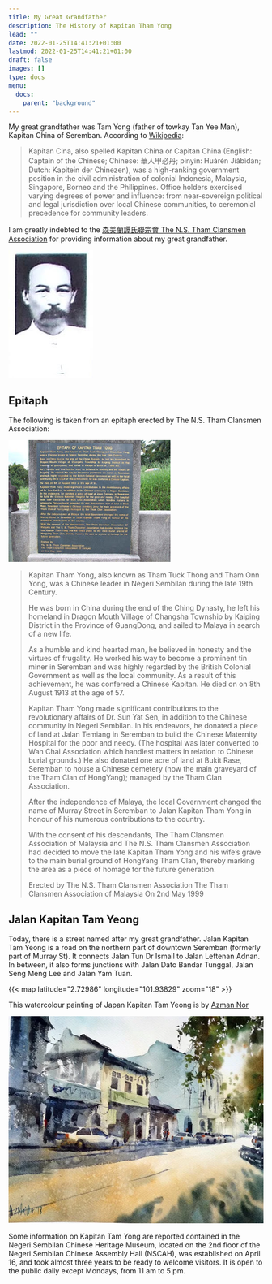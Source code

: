 ```yaml
---
title: My Great Grandfather
description: The History of Kapitan Tham Yong
lead: ""
date: 2022-01-25T14:41:21+01:00
lastmod: 2022-01-25T14:41:21+01:00
draft: false
images: []
type: docs
menu:
  docs:
    parent: "background"
---
```


My great grandfather was Tam Yong (father of towkay Tan Yee Man), Kapitan China of Seremban. According to [Wikipedia](https://en.wikipedia.org/wiki/Kapitan_Cina):

>Kapitan Cina, also spelled Kapitan China or Capitan China (English: Captain of the Chinese; Chinese: 華人甲必丹; pinyin: Huárén Jiǎbìdān; Dutch: Kapitein der Chinezen), was a high-ranking government position in the civil administration of colonial Indonesia, Malaysia, Singapore, Borneo and the Philippines. Office holders exercised varying degrees of power and influence: from near-sovereign political and legal jurisdiction over local Chinese communities, to ceremonial precedence for community leaders.

I am greatly indebted to the [森美蘭譚氏聯宗會 The N.S. Tham Clansmen Association](https://tamclansmen.blogspot.com/2009/06/history-of-kapitan-tham-yong.html) for providing information about my great grandfather.

![Tham Yong](thamyong.jpg)

## Epitaph

The following is taken from an epitaph erected by The N.S. Tham Clansmen Association:

![Epitaph](DSCF2508.jpg)

>Kapitan Tham Yong, also known as Tham Tuck Thong and Tham Onn Yong, was a Chinese leader in Negeri Sembilan during the late 19th Century.
>
>He was born in China during the end of the Ching Dynasty, he left his homeland in Dragon Mouth Village of Changsha Township by Kaiping District in the Province of GuangDong, and sailed to Malaya in search of a new life.
>
>As a humble and kind hearted man, he believed in honesty and the virtues of frugality. He worked his way to become a prominent tin miner in Seremban and was highly regarded by the British Colonial Government as well as the local community. As a result of this achievement, he was conferred a Chinese Kapitan. He died on on 8th August 1913 at the age of 57.
>
>Kapitan Tham Yong made significant contributions to the revolutionary affairs of Dr. Sun Yat Sen, in addition to the Chinese community in Negeri Sembilan. In his endeavors, he donated a piece of land at Jalan Temiang in Seremban to build the Chinese Maternity Hospital for the poor and needy. (The hospital was later converted to Wah Chai Association which handiest matters in relation to Chinese burial grounds.) He also donated one acre of land at Bukit Rase, Seremban to house a Chinese cemetery (now the main graveyard of the Tham Clan of HongYang); managed by the Tham Clan Association.
>
>After the independence of Malaya, the local Government changed the name of Murray Street in Seremban to Jalan Kapitan Tham Yong in honour of his numerous contributions to the country.
>
>With the consent of his descendants, The Tham Clansmen Association of Malaysia and The N.S. Tham Clansmen Association had decided to move the late Kapitan Tham Yong and his wife’s grave to the main burial ground of HongYang Tham Clan, thereby marking the area as a piece of homage for the future generation.
>
>Erected by
>The N.S. Tham Clansmen Association
>The Tham Clansmen Association of Malaysia
>On 2nd May 1999

## Jalan Kapitan Tam Yeong

Today, there is a street named after my great grandfather. Jalan Kapitan Tam Yeong is a road on the northern part of downtown Seremban (formerly part of Murray St). It connects Jalan Tun Dr Ismail to Jalan Leftenan Adnan. In between, it also forms junctions with Jalan Dato Bandar Tunggal, Jalan Seng Meng Lee and Jalan Yam Tuan.

{{< map latitude="2.72986" longitude="101.93829" zoom="18" >}}

This watercolour painting of Japan Kapitan Tam Yeong is by [Azman Nor](https://azmannor.com)

![Japan Kapitan Tam Yeong](Azmannor-Watercolor-Painting-Jalan-Kapitan-Tam-Yeong-Seremban.webp)

Some information on Kapitan Tam Yong are reported contained in the Negeri Sembilan Chinese Heritage Museum, located on the 2nd floor of the Negeri Sembilan Chinese Assembly Hall (NSCAH), was established on April 16, and took almost three years to be ready to welcome visitors. It is open to the public daily except Mondays, from 11 am to 5 pm.

